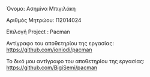 Όνομα: Ασημίνα Μπιγιλάκη

Αριθμός Μητρώου: Π2014024

Επιλογή Project : Pacman

Αντίγραφο του αποθετηρίου της εργασίας: https://github.com/ioniodi/pacman

Το δικό μου αντίγραφο του αποθετηρίου της εργασίας:  https://github.com/BigiSemi/pacman

